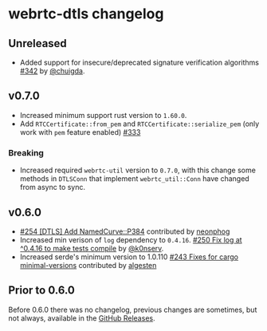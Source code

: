 # webrtc-dtls changelog

## Unreleased

* Added support for insecure/deprecated signature verification algorithms [#342](https://github.com/webrtc-rs/webrtc/pull/342) by [@chuigda](https://github.com/chuigda).

## v0.7.0

* Increased minimum support rust version to `1.60.0`.
* Add `RTCCertificate::from_pem` and `RTCCertificate::serialize_pem` (only work with `pem` feature enabled) [#333](https://github.com/webrtc-rs/webrtc/pull/333)

### Breaking

* Increased required `webrtc-util` version to `0.7.0`, with this change some methods in `DTLSConn` that implement `webrtc_util::Conn` have changed from async to sync.

## v0.6.0

* [#254 [DTLS] Add NamedCurve::P384](https://github.com/webrtc-rs/webrtc/pull/254) contributed by [neonphog](https://github.com/neonphog)
* Increased min verison of `log` dependency to `0.4.16`. [#250 Fix log at ^0.4.16 to make tests compile](https://github.com/webrtc-rs/webrtc/pull/250) by [@k0nserv](https://github.com/k0nserv).
* Increased serde's minimum version to 1.0.110 [#243 Fixes for cargo minimal-versions](https://github.com/webrtc-rs/webrtc/pull/243) contributed by [algesten](https://github.com/algesten)

## Prior to 0.6.0

Before 0.6.0 there was no changelog, previous changes are sometimes, but not always, available in the [GitHub Releases](https://github.com/webrtc-rs/dtls/releases).
